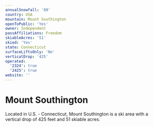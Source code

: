 ```yaml
---
annualSnowfall: '80'
country: USA
mountain: Mount Southington
openToPublic: 'Yes'
owner: Independent
passAffiliations: Freedom
skiableAcres: '51'
skied: 'Yes'
state: Connecticut
surfaceLiftsOnly: 'No'
verticalDrop: '425'
operated:
  '2324': true
  '2425': true
website: ''
---
```



# Mount Southington

Located in U.S. - Connecticut, Mount Southington is a ski area with a vertical drop of 425 feet and 51 skiable acres.

